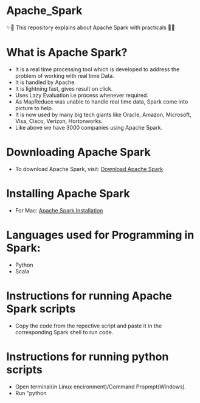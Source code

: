 # Apache_Spark
:sparkles::tada: This repository explains about Apache Spark with practicals :tada::sparkles:

# What is Apache Spark?

- It is a real time processing tool which is developed to address the problem of working with real time Data.
- It is handled by Apache. 
- It is lightning fast, gives result on click.
- Uses Lazy Evaluation i.e process whenever required.
- As MapReduce was unable to handle real time data, Spark come into picture to help.
- It is now used by many big tech giants like Oracle, Amazon, Microsoft, Visa, Cisco, Verizon, Hortonworks.
- Like above we have 3000 companies using Apache Spark.

# Downloading Apache Spark

- To download Apache Spark, visit: [Download Apache Spark](https://spark.apache.org/downloads.html)

# Installing Apache Spark
- For Mac: [Apache Spark Installation](https://github.com/HarshitDawar55/Apache_Spark/blob/master/docs/Installation_Of_Spark_In_Mac.docx)

# Languages used for Programming in Spark:

- Python
- Scala

# Instructions for running Apache Spark scripts

- Copy the code from the repective script and paste it in the corresponding Spark shell to run code.

# Instructions for running python scripts
- Open terminal(in Linux encironment)/Command Propmpt(Windows).
- Run "python <script name>"

# LICENSE

To check the license visit [LICENSE](https://github.com/HarshitDawar55/Apache_Spark/blob/master/LICENSE.md)
